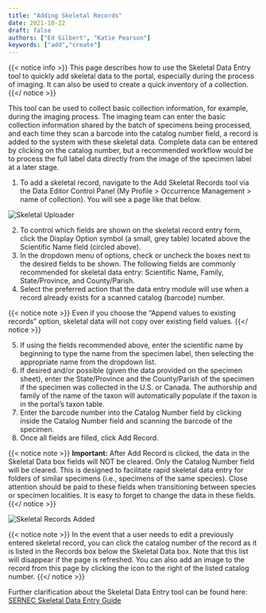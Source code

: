 ```yaml
---
title: "Adding Skeletal Records"
date: 2021-10-22
draft: false
authors: ["Ed Gilbert", "Katie Pearson"]
keywords: ["add","create"]
---
```


{{< notice info >}}
  This page describes how to use the Skeletal Data Entry tool to quickly add skeletal data to the portal, especially during the process of imaging. It can also be used to create a quick inventory of a collection.
{{</ notice >}}

This tool can be used to collect basic collection information, for example, during the imaging process. The imaging team can enter the basic collection information shared by the batch of specimens being processed, and each time they scan a barcode into the catalog number field, a record is added to the system with these skeletal data. Complete data can be entered by clicking on the catalog number, but a recommended workflow would be to process the full label data directly from the image of the specimen label at a later stage.

1. To add a skeletal record, navigate to the Add Skeletal Records tool via the Data Editor Control Panel (My Profile > Occurrence Management > name of collection). You will see a page like that below.

![Skeletal Uploader](/symbiota-docs/images/addskeletal.jpg)

2. To control which fields are shown on the skeletal record entry form, click the Display Option symbol (a small, grey table) located above the Scientific Name field (circled above).
3. In the dropdown menu of options, check or uncheck the boxes next to the desired fields to be shown. The following fields are commonly recommended for skeletal data entry: Scientific Name, Family, State/Province, and County/Parish.
4. Select the preferred action that the data entry module will use when a record already exists for a scanned catalog (barcode) number.

{{< notice note >}}
  Even if you choose the “Append values to existing records” option, skeletal data will not copy over existing field values.
{{</ notice >}}

5. If using the fields recommended above, enter the scientific name by beginning to type the name from the specimen label, then selecting the appropriate name from the dropdown list.
6. If desired and/or possible (given the data provided on the specimen sheet), enter the State/Province and the County/Parish of the specimen if the specimen was collected in the U.S. or Canada. The authorship and family of the name of the taxon will automatically populate if the taxon is in the portal’s taxon table.
7. Enter the barcode number into the Catalog Number field by clicking inside the Catalog Number field and scanning the barcode of the specimen.
8. Once all fields are filled, click Add Record.

{{< notice note >}}
  **Important:** After Add Record is clicked, the data in the Skeletal Data box fields will NOT be cleared. Only the Catalog Number field will be cleared. This is designed to facilitate rapid skeletal data entry for folders of similar specimens (i.e., specimens of the same species). Close attention should be paid to these fields when transitioning between species or specimen localities. It is easy to forget to change the data in these fields.
{{</ notice >}}

![Skeletal Records Added](/symbiota-docs/images/skeletaladded.png)

{{< notice note >}}
  In the event that a user needs to edit a previously entered skeletal record, you can click the catalog number of the record as it is listed in the Records box below the Skeletal Data box. Note that this list will disappear if the page is refreshed. You can also add an image to the record from this page by clicking the icon to the right of the listed catalog number.
{{</ notice >}}

Further clarification about the Skeletal Data Entry tool can be found here: [SERNEC Skeletal Data Entry Guide](https://herbarium.appstate.edu/sites/herbarium.appstate.edu/files/sernec-tcn.skeletaldataentryv3.pdf)

